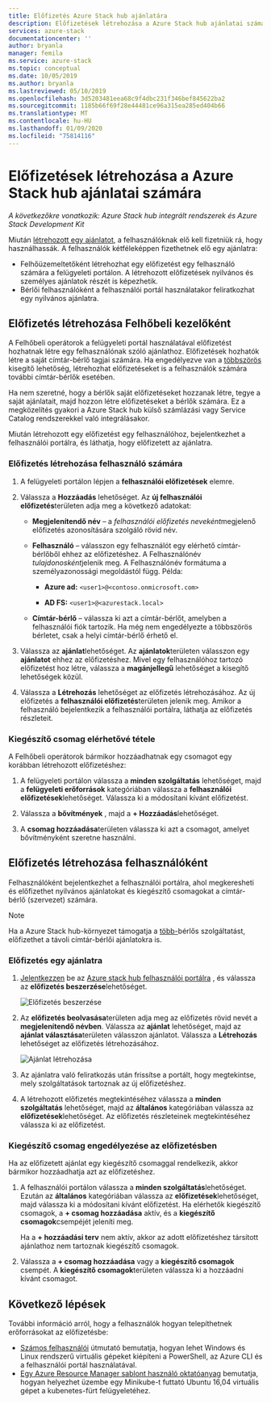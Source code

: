 ```yaml
---
title: Előfizetés Azure Stack hub ajánlatára
description: Előfizetések létrehozása a Azure Stack hub ajánlatai számára
services: azure-stack
documentationcenter: ''
author: bryanla
manager: femila
ms.service: azure-stack
ms.topic: conceptual
ms.date: 10/05/2019
ms.author: bryanla
ms.lastreviewed: 05/10/2019
ms.openlocfilehash: 3d5203481eea68c9f4dbc231f346bef845622ba2
ms.sourcegitcommit: 1185b66f69f28e44481ce96a315ea285ed404b66
ms.translationtype: MT
ms.contentlocale: hu-HU
ms.lasthandoff: 01/09/2020
ms.locfileid: "75814116"
---
```

# <a name="create-subscriptions-to-offers-in-azure-stack-hub"></a>Előfizetések létrehozása a Azure Stack hub ajánlatai számára

*A következőkre vonatkozik: Azure Stack hub integrált rendszerek és Azure Stack Development Kit*

Miután [létrehozott egy ajánlatot](azure-stack-create-offer.md), a felhasználóknak elő kell fizetniük rá, hogy használhassák. A felhasználók kétféleképpen fizethetnek elő egy ajánlatra:

- Felhőüzemeltetőként létrehozhat egy előfizetést egy felhasználó számára a felügyeleti portálon. A létrehozott előfizetések nyilvános és személyes ajánlatok részét is képezhetik.
- Bérlői felhasználóként a felhasználói portál használatakor feliratkozhat egy nyilvános ajánlatra.  

## <a name="create-a-subscription-as-a-cloud-operator"></a>Előfizetés létrehozása Felhőbeli kezelőként

A Felhőbeli operátorok a felügyeleti portál használatával előfizetést hozhatnak létre egy felhasználónak szóló ajánlathoz. Előfizetések hozhatók létre a saját címtár-bérlő tagjai számára. Ha engedélyezve van a [többszörös](azure-stack-enable-multitenancy.md) kisegítő lehetőség, létrehozhat előfizetéseket is a felhasználók számára további címtár-bérlők esetében.

Ha nem szeretné, hogy a bérlők saját előfizetéseket hozzanak létre, tegye a saját ajánlatait, majd hozzon létre előfizetéseket a bérlők számára. Ez a megközelítés gyakori a Azure Stack hub külső számlázási vagy Service Catalog rendszerekkel való integrálásakor.

Miután létrehozott egy előfizetést egy felhasználóhoz, bejelentkezhet a felhasználói portálra, és láthatja, hogy előfizetett az ajánlatra.  

### <a name="to-create-a-subscription-for-a-user"></a>Előfizetés létrehozása felhasználó számára

1. A felügyeleti portálon lépjen a **felhasználói előfizetések** elemre.
2. Válassza a **Hozzáadás** lehetőséget. Az **új felhasználói előfizetés**területen adja meg a következő adatokat:  

   - **Megjelenítendő név** – a *felhasználói előfizetés neveként*megjelenő előfizetés azonosítására szolgáló rövid név.
   - **Felhasználó** – válasszon egy felhasználót egy elérhető címtár-bérlőből ehhez az előfizetéshez. A Felhasználónév *tulajdonosként*jelenik meg.  A Felhasználónév formátuma a személyazonossági megoldástól függ. Példa:

     - **Azure ad:** `<user1>@<contoso.onmicrosoft.com>`

     - **AD FS:** `<user1>@<azurestack.local>`

   - **Címtár-bérlő** – válassza ki azt a címtár-bérlőt, amelyben a felhasználói fiók tartozik. Ha még nem engedélyezte a többszörös bérletet, csak a helyi címtár-bérlő érhető el.

3. Válassza az **ajánlat**lehetőséget. Az **ajánlatok**területen válasszon egy **ajánlatot** ehhez az előfizetéshez. Mivel egy felhasználóhoz tartozó előfizetést hoz létre, válassza a **magánjellegű** lehetőséget a kisegítő lehetőségek közül.

4. Válassza a **Létrehozás** lehetőséget az előfizetés létrehozásához. Az új előfizetés a **felhasználói előfizetés**területen jelenik meg. Amikor a felhasználó bejelentkezik a felhasználói portálra, láthatja az előfizetés részleteit.

### <a name="to-make-an-add-on-plan-available"></a>Kiegészítő csomag elérhetővé tétele

A Felhőbeli operátorok bármikor hozzáadhatnak egy csomagot egy korábban létrehozott előfizetéshez:

1. A felügyeleti portálon válassza a **minden szolgáltatás** lehetőséget, majd a **felügyeleti erőforrások** kategóriában válassza a **felhasználói előfizetések**lehetőséget. Válassza ki a módosítani kívánt előfizetést.

2. Válassza a **bővítmények** , majd a **+ Hozzáadás**lehetőséget.  

3. A **csomag hozzáadása**területen válassza ki azt a csomagot, amelyet bővítményként szeretne használni.

## <a name="create-a-subscription-as-a-user"></a>Előfizetés létrehozása felhasználóként

Felhasználóként bejelentkezhet a felhasználói portálra, ahol megkeresheti és előfizethet nyilvános ajánlatokat és kiegészítő csomagokat a címtár-bérlő (szervezet) számára.

>[!NOTE]
>Ha a Azure Stack hub-környezet támogatja a [több-](azure-stack-enable-multitenancy.md)bérlős szolgáltatást, előfizethet a távoli címtár-bérlői ajánlatokra is.

### <a name="to-subscribe-to-an-offer"></a>Előfizetés egy ajánlatra

1. [Jelentkezzen](../asdk/asdk-connect.md) be az [Azure stack hub felhasználói portálra](https://portal.local.azurestack.external) , és válassza az **előfizetés beszerzése**lehetőséget.

   ![Előfizetés beszerzése](media/azure-stack-subscribe-plan-provision-vm/image01.png)
  
2. Az **előfizetés beolvasása**területen adja meg az előfizetés rövid nevét a **megjelenítendő névben**. Válassza az **ajánlat** lehetőséget, majd az **ajánlat választása**területen válasszon ajánlatot. Válassza a **Létrehozás** lehetőséget az előfizetés létrehozásához.

   ![Ajánlat létrehozása](media/azure-stack-subscribe-plan-provision-vm/image02.png)
  
3. Az ajánlatra való feliratkozás után frissítse a portált, hogy megtekintse, mely szolgáltatások tartoznak az új előfizetéshez.

4. A létrehozott előfizetés megtekintéséhez válassza a **minden szolgáltatás** lehetőséget, majd az **általános** kategóriában válassza az **előfizetések**lehetőséget. Az előfizetés részleteinek megtekintéséhez válassza ki az előfizetést.  

### <a name="to-enable-an-add-on-plan-in-your-subscription"></a>Kiegészítő csomag engedélyezése az előfizetésben

Ha az előfizetett ajánlat egy kiegészítő csomaggal rendelkezik, akkor bármikor hozzáadhatja azt az előfizetéshez.  

1. A felhasználói portálon válassza a **minden szolgáltatás**lehetőséget. Ezután az **általános** kategóriában válassza az **előfizetések**lehetőséget, majd válassza ki a módosítani kívánt előfizetést. Ha elérhetők kiegészítő csomagok, a **+ csomag hozzáadása** aktív, és a **kiegészítő csomagok**csempéjét jeleníti meg.

   Ha a **+ hozzáadási terv** nem aktív, akkor az adott előfizetéshez társított ajánlathoz nem tartoznak kiegészítő csomagok.

1. Válassza a **+ csomag hozzáadása** vagy a **kiegészítő csomagok** csempét. A **kiegészítő csomagok**területen válassza ki a hozzáadni kívánt csomagot.

## <a name="next-steps"></a>Következő lépések

További információ arról, hogy a felhasználók hogyan telepíthetnek erőforrásokat az előfizetésbe: 
  - [Számos felhasználói](../user/azure-stack-quick-windows-portal.md) útmutató bemutatja, hogyan lehet Windows és Linux rendszerű virtuális gépeket kiépíteni a PowerShell, az Azure CLI és a felhasználói portál használatával. 
  - [Egy Azure Resource Manager sablont használó oktatóanyag](../user/azure-stack-create-vm-template.md) bemutatja, hogyan helyezhet üzembe egy Minikube-t futtató Ubuntu 16,04 virtuális gépet a kubenetes-fürt felügyeletéhez. 
